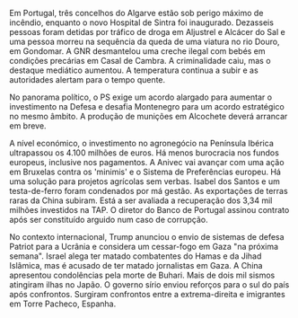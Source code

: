 Em Portugal, três concelhos do Algarve estão sob perigo máximo de incêndio, enquanto o novo Hospital de Sintra foi inaugurado. Dezasseis pessoas foram detidas por tráfico de droga em Aljustrel e Alcácer do Sal e uma pessoa morreu na sequência da queda de uma viatura no rio Douro, em Gondomar. A GNR desmantelou uma creche ilegal com bebés em condições precárias em Casal de Cambra. A criminalidade caiu, mas o destaque mediático aumentou. A temperatura continua a subir e as autoridades alertam para o tempo quente.

No panorama político, o PS exige um acordo alargado para aumentar o investimento na Defesa e desafia Montenegro para um acordo estratégico no mesmo âmbito. A produção de munições em Alcochete deverá arrancar em breve.

A nível económico, o investimento no agronegócio na Península Ibérica ultrapassou os 4.100 milhões de euros. Há menos burocracia nos fundos europeus, inclusive nos pagamentos. A Anivec vai avançar com uma ação em Bruxelas contra os 'minimis' e o Sistema de Preferências europeu. Há uma solução para projetos agrícolas sem verbas. Isabel dos Santos e um testa-de-ferro foram condenados por má gestão. As exportações de terras raras da China subiram. Está a ser avaliada a recuperação dos 3,34 mil milhões investidos na TAP. O diretor do Banco de Portugal assinou contrato após ser constituído arguido num caso de corrupção.

No contexto internacional, Trump anunciou o envio de sistemas de defesa Patriot para a Ucrânia e considera um cessar-fogo em Gaza "na próxima semana". Israel alega ter matado combatentes do Hamas e da Jihad Islâmica, mas é acusado de ter matado jornalistas em Gaza. A China apresentou condolências pela morte de Buhari. Mais de dois mil sismos atingiram ilhas no Japão. O governo sírio enviou reforços para o sul do país após confrontos. Surgiram confrontos entre a extrema-direita e imigrantes em Torre Pacheco, Espanha.
